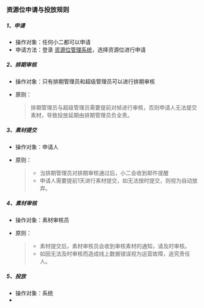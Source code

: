 ### 资源位申请与投放规则

##### 1、申请

* 操作对象：任何小二都可以申请
* 申请方法：登录 [资源位管理系统](http://juadmin.taobao.com:9999/resource/positionList.htm)，选择资源位进行申请

##### 2、排期审核

* 操作对象：只有排期管理员和超级管理员可以进行排期审核
* 原则：

    > 排期管理员与超级管理员需要提前对帧进行审核，否则申请人无法提交素材，导致投放延期由排期管理员负全责。

##### 3、素材提交

* 操作对象：申请人
* 原则：

    > * 当排期管理员对排期审核通过后，小二会收到邮件提醒
    > * 申请人需要提前1天进行素材提交，如无法按时提交，则视为自动放弃。


##### 4、素材审核

* 操作对象：素材审核员
* 原则：

    > * 素材提交后，素材审核员会收到审核素材的通知，请及时审核。
    > * 如因无法及时审核而造成线上数据错误视为运营故障，追究责任人。

##### 5、投放

* 操作对象：系统
* 


